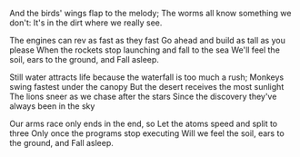 And the birds' wings flap to the melody;
The worms all know something we don't:
It's in the dirt where we really see.

The engines can rev as fast as they fast
Go ahead and build as tall as you please
When the rockets stop launching and fall to the sea
We'll feel the soil, ears to the ground, and
Fall asleep.

Still water attracts life because the waterfall
is too much a rush;
Monkeys swing fastest under the canopy
But the desert receives the most sunlight
The lions sneer as we chase after the stars
Since the discovery they've always been in the sky

Our arms race only ends in the end, so
Let the atoms speed and split to three
Only once the programs stop executing
Will we feel the soil, ears to the ground, and
Fall asleep.